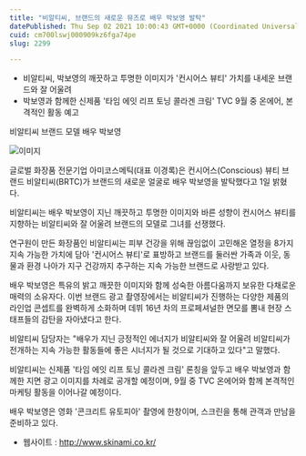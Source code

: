 ```yaml
---
title: "비알티씨, 브랜드의 새로운 뮤즈로 배우 박보영 발탁"
datePublished: Thu Sep 02 2021 10:00:43 GMT+0000 (Coordinated Universal Time)
cuid: cm700lswj000909kz6fga74pe
slug: 2299

---
```



- 비알티씨, 박보영의 깨끗하고 투명한 이미지가 '컨시어스 뷰티' 가치를 내세운 브랜드와 잘 어울려
- 박보영과 함께한 신제품 '타임 에잇 리프 토닝 콜라겐 크림' TVC 9월 중 온에어, 본격적인 활동 예고

비알티씨 브랜드 모델 배우 박보영

![이미지](https://cdn.hashnode.com/res/hashnode/image/upload/v1739250101933/278bddf9-151b-42b7-8349-1d19be7ce856.jpeg)

글로벌 화장품 전문기업 아미코스메틱(대표 이경록)은 컨시어스(Conscious) 뷰티 브랜드 비알티씨(BRTC)가 브랜드의 새로운 얼굴로 배우 박보영을 발탁했다고 1일 밝혔다.

비알티씨는 배우 박보영이 지닌 깨끗하고 투명한 이미지와 바른 성향이 컨시어스 뷰티를 지향하는 비알티씨와 잘 어울려 브랜드의 모델로 그녀를 선쟁했다.

연구원이 만든 화장품인 비알티씨는 피부 건강을 위해 끊임없이 고민해온 열정을 8가지 지속 가능한 가치에 담아 '컨시어스 뷰티'로 표방하고 브랜드를 둘러싼 가족과 이웃, 동물과 환경 나아가 지구 건강까지 추구하는 지속 가능한 브랜드로 사랑받고 있다.

배우 박보영은 특유의 밝고 깨끗한 이미지와 함께 성숙한 아름다움까지 보유한 다채로운 매력의 소유자다. 이번 브랜드 광고 촬영장에서는 비알티씨가 진행하는 다양한 제품의 라인업 콘셉트를 완벽하게 소화하며 데뷔 16년 차의 프로페셔널한 면모를 뽐내 현장 스태프들의 감탄을 자아냈다고 한다.

비알티씨 담당자는 "배우가 지닌 긍정적인 에너지가 비알티씨와 잘 어울려 비알티씨가 전개하는 지속 가능한 활동들에 좋은 시너지가 될 것으로 기대하고 있다"고 말했다.

비알티씨는 신제품 '타임 에잇 리프 토닝 콜라겐 크림' 론칭을 앞두고 배우 박보영과 함께한 지면 광고 이미지를 차례로 공개할 예정이며, 9월 중 TVC 온에어와 함께 본격적인 마케팅 활동을 이어나갈 예정이다.

배우 박보영은 영화 '콘크리트 유토피아' 촬영에 한창이며, 스크린을 통해 관객과 만남을 준비하고 있다.

- 웹사이트 : http://www.skinami.co.kr/